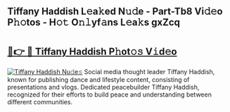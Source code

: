 ## Tiffany Haddish L𝚎a𝚔ed N𝚞𝚍e - Part-Tb8 Vi𝚍𝚎o P𝚑𝚘tos - H𝚘𝚝 O𝚗𝚕yf𝚊ns L𝚎a𝚔s gxZcq

# <h2><a href="http://kf1dfu.oniu.top/?m=Tiffany+Haddish">🔗👉 🔴 Tiffany Haddish P𝚑ot𝚘𝚜 V𝚒d𝚎o</a></h2>

[![Tiffany Haddish Nu𝚍e𝚜](https://i.imgur.com/0qMVB7G.gif)](http://kf1dfu.oniu.top/?m=Tiffany+Haddish)
Social media thought leader Tiffany Haddish, known for publishing dance and lifestyle content, consisting of presentations and vlogs. Dedicated peacebuilder Tiffany Haddish, recognized for their efforts to build peace and understanding between different communities.  
